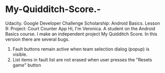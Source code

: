 # My-Quidditch-Score.-
Udacity. Google Developer Challenge Scholarship: Android Basics. Lesson 9: Project: Court Counter App
Hi, I'm Veronica. A student on the Android Basics course.
I make an independent project My Quidditch Score.
In this version there are several bugs.
1. Fault buttons remain active when team selection dialog (popup) is visible.
2. List items in fault list are not erased when user presses the "Resets game" button
